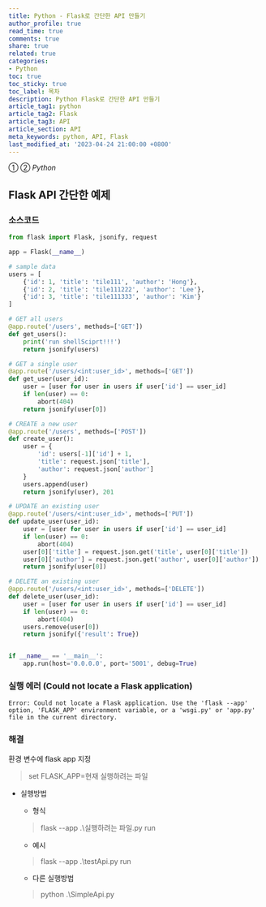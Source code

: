 ```yaml
---
title: Python - Flask로 간단한 API 만들기
author_profile: true
read_time: true
comments: true
share: true
related: true
categories:
- Python
toc: true
toc_sticky: true
toc_label: 목차
description: Python Flask로 간단한 API 만들기
article_tag1: python
article_tag2: Flask
article_tag3: API
article_section: API
meta_keywords: python, API, Flask
last_modified_at: '2023-04-24 21:00:00 +0800'
---
```

① ② *Python* 

## Flask API 간단한 예제

### 소스코드

```python
from flask import Flask, jsonify, request

app = Flask(__name__)

# sample data
users = [
    {'id': 1, 'title': 'tile111', 'author': 'Hong'},
    {'id': 2, 'title': 'tile111222', 'author': 'Lee'},
    {'id': 3, 'title': 'tile111333', 'author': 'Kim'}
]

# GET all users
@app.route('/users', methods=['GET'])
def get_users():
    print('run shellSciprt!!!')
    return jsonify(users)

# GET a single user
@app.route('/users/<int:user_id>', methods=['GET'])
def get_user(user_id):
    user = [user for user in users if user['id'] == user_id]
    if len(user) == 0:
        abort(404)
    return jsonify(user[0])

# CREATE a new user
@app.route('/users', methods=['POST'])
def create_user():
    user = {
        'id': users[-1]['id'] + 1,
        'title': request.json['title'],
        'author': request.json['author']
    }
    users.append(user)
    return jsonify(user), 201

# UPDATE an existing user
@app.route('/users/<int:user_id>', methods=['PUT'])
def update_user(user_id):
    user = [user for user in users if user['id'] == user_id]
    if len(user) == 0:
        abort(404)
    user[0]['title'] = request.json.get('title', user[0]['title'])
    user[0]['author'] = request.json.get('author', user[0]['author'])
    return jsonify(user[0])

# DELETE an existing user
@app.route('/users/<int:user_id>', methods=['DELETE'])
def delete_user(user_id):
    user = [user for user in users if user['id'] == user_id]
    if len(user) == 0:
        abort(404)
    users.remove(user[0])
    return jsonify({'result': True})


if __name__ == '__main__':
    app.run(host='0.0.0.0', port='5001', debug=True)
```


### 실행 에러 (Could not locate a Flask application)

```
Error: Could not locate a Flask application. Use the 'flask --app' option, 'FLASK_APP' environment variable, or a 'wsgi.py' or 'app.py' file in the current directory.
```

### 해결 

환경 변수에 flask app 지정

> set FLASK_APP=현재 실행하려는 파일


- 실행방법

    - 형식
    > flask --app .\실행하려는 파일.py run

    - 예시
    > flask --app .\testApi.py run

    - 다른 실행방법
    > python .\SimpleApi.py

